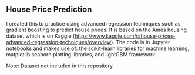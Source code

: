## House Price Prediction

I created this to practice using advanced regression techniques such as gradient boosting to predict house prices. It is based on the Ames housing dataset which is on Kaggle (https://www.kaggle.com/c/house-prices-advanced-regression-techniques/overview). The code is in Jupyter notebooks and makes use of: the scikit-learn libraries for machine learning, matplotlib seaborn plotting libraries, and lightGBM framework.

Note: Dataset not included in this repository.
